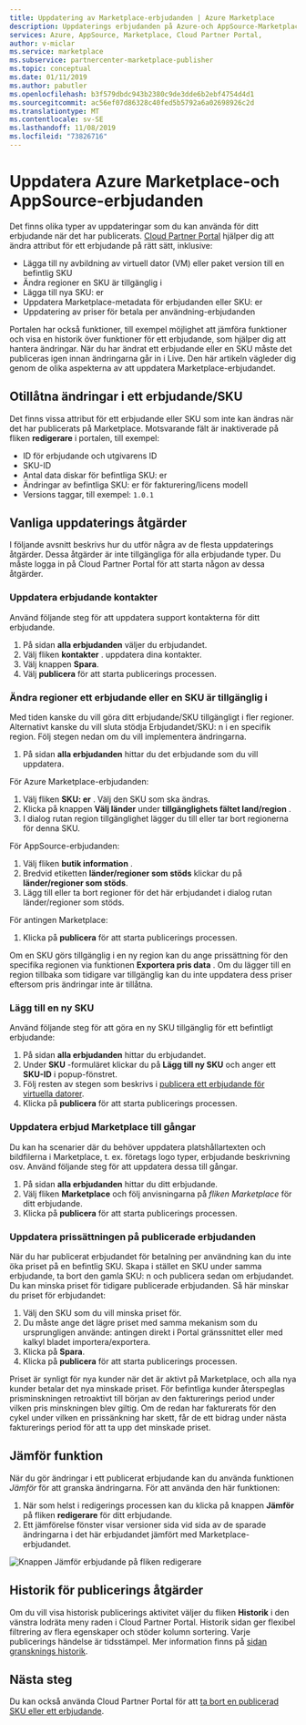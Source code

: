 ```yaml
---
title: Uppdatering av Marketplace-erbjudanden | Azure Marketplace
description: Uppdaterings erbjudanden på Azure-och AppSource-Marketplace med hjälp av Cloud Partner Portal
services: Azure, AppSource, Marketplace, Cloud Partner Portal,
author: v-miclar
ms.service: marketplace
ms.subservice: partnercenter-marketplace-publisher
ms.topic: conceptual
ms.date: 01/11/2019
ms.author: pabutler
ms.openlocfilehash: b3f579dbdc943b2380c9de3dde6b2ebf4754d4d1
ms.sourcegitcommit: ac56ef07d86328c40fed5b5792a6a02698926c2d
ms.translationtype: MT
ms.contentlocale: sv-SE
ms.lasthandoff: 11/08/2019
ms.locfileid: "73826716"
---
```

# <a name="update-azure-marketplace-and-appsource-offers"></a>Uppdatera Azure Marketplace-och AppSource-erbjudanden

Det finns olika typer av uppdateringar som du kan använda för ditt erbjudande när det har publicerats.  [Cloud Partner Portal](https://cloudpartner.azure.com/) hjälper dig att ändra attribut för ett erbjudande på rätt sätt, inklusive:

-  Lägga till ny avbildning av virtuell dator (VM) eller paket version till en befintlig SKU
-  Ändra regioner en SKU är tillgänglig i
-  Lägga till nya SKU: er
-  Uppdatera Marketplace-metadata för erbjudanden eller SKU: er 
-  Uppdatering av priser för betala per användning-erbjudanden

Portalen har också funktioner, till exempel möjlighet att jämföra funktioner och visa en historik över funktioner för ett erbjudande, som hjälper dig att hantera ändringar.  När du har ändrat ett erbjudande eller en SKU måste det publiceras igen innan ändringarna går in i Live.  Den här artikeln vägleder dig genom de olika aspekterna av att uppdatera Marketplace-erbjudandet.

## <a name="unpermitted-changes-to-an-offersku"></a>Otillåtna ändringar i ett erbjudande/SKU

Det finns vissa attribut för ett erbjudande eller SKU som inte kan ändras när det har publicerats på Marketplace.  Motsvarande fält är inaktiverade på fliken **redigerare** i portalen, till exempel:  

- ID för erbjudande och utgivarens ID
- SKU-ID 
- Antal data diskar för befintliga SKU: er
- Ändringar av befintliga SKU: er för fakturering/licens modell
- Versions taggar, till exempel: `1.0.1`


## <a name="common-update-operations"></a>Vanliga uppdaterings åtgärder

I följande avsnitt beskrivs hur du utför några av de flesta uppdaterings åtgärder.  Dessa åtgärder är inte tillgängliga för alla erbjudande typer.  Du måste logga in på Cloud Partner Portal för att starta någon av dessa åtgärder.


### <a name="update-offer-contacts"></a>Uppdatera erbjudande kontakter

Använd följande steg för att uppdatera support kontakterna för ditt erbjudande.
1. På sidan **alla erbjudanden** väljer du erbjudandet.
2. Välj fliken **kontakter** . uppdatera dina kontakter.
3. Välj knappen **Spara**.
4. Välj **publicera** för att starta publicerings processen.


### <a name="change-regions-an-offer-or-sku-is-available-in"></a>Ändra regioner ett erbjudande eller en SKU är tillgänglig i

Med tiden kanske du vill göra ditt erbjudande/SKU tillgängligt i fler regioner.
Alternativt kanske du vill sluta stödja Erbjudandet/SKU: n i en specifik region.
Följ stegen nedan om du vill implementera ändringarna.

1. På sidan **alla erbjudanden** hittar du det erbjudande som du vill uppdatera.

För Azure Marketplace-erbjudanden:

1. Välj fliken **SKU: er** .  Välj den SKU som ska ändras.
1. Klicka på knappen **Välj länder** under **tillgänglighets fältet land/region** .
1. I dialog rutan region tillgänglighet lägger du till eller tar bort regionerna för denna SKU.

För AppSource-erbjudanden:

1. Välj fliken **butik information** .
1. Bredvid etiketten **länder/regioner som stöds** klickar du på **länder/regioner som stöds**. 
1. Lägg till eller ta bort regioner för det här erbjudandet i dialog rutan länder/regioner som stöds.

För antingen Marketplace:

1. Klicka på **publicera** för att starta publicerings processen. 

Om en SKU görs tillgänglig i en ny region kan du ange prissättning för den specifika regionen via funktionen **Exportera pris data** . Om du lägger till en region tillbaka som tidigare var tillgänglig kan du inte uppdatera dess priser eftersom pris ändringar inte är tillåtna.


### <a name="add-a-new-sku"></a>Lägg till en ny SKU 

Använd följande steg för att göra en ny SKU tillgänglig för ett befintligt erbjudande:

1. På sidan **alla erbjudanden** hittar du erbjudandet.
3. Under **SKU** -formuläret klickar du på **Lägg till ny SKU** och anger ett **SKU-ID** i popup-fönstret.
4. Följ resten av stegen som beskrivs i [publicera ett erbjudande för virtuella datorer](../virtual-machine/cpp-publish-offer.md).
5. Klicka på **publicera** för att starta publicerings processen.


### <a name="update-offer-marketplace-assets"></a>Uppdatera erbjud Marketplace till gångar

Du kan ha scenarier där du behöver uppdatera platshållartexten och bildfilerna i Marketplace, t. ex. företags logo typer, erbjudande beskrivning osv. Använd följande steg för att uppdatera dessa till gångar.

1. På sidan **alla erbjudanden** hittar du ditt erbjudande. 
2. Välj fliken **Marketplace** och följ anvisningarna på *fliken Marketplace* för ditt erbjudande.
3. Klicka på **publicera** för att starta publicerings processen.


### <a name="update-pricing-on-published-offers"></a>Uppdatera prissättningen på publicerade erbjudanden

När du har publicerat erbjudandet för betalning per användning kan du inte öka priset på en befintlig SKU.  Skapa i stället en SKU under samma erbjudande, ta bort den gamla SKU: n och publicera sedan om erbjudandet. Du kan minska priset för tidigare publicerade erbjudanden. Så här minskar du priset för erbjudandet:

1. Välj den SKU som du vill minska priset för.
2. Du måste ange det lägre priset med samma mekanism som du ursprungligen använde: antingen direkt i Portal gränssnittet eller med kalkyl bladet importera/exportera.
3. Klicka på **Spara**.
4. Klicka på **publicera** för att starta publicerings processen.

Priset är synligt för nya kunder när det är aktivt på Marketplace, och alla nya kunder betalar det nya minskade priset.  För befintliga kunder återspeglas prisminskningen retroaktivt till början av den fakturerings period under vilken pris minskningen blev giltig.  Om de redan har fakturerats för den cykel under vilken en prissänkning har skett, får de ett bidrag under nästa fakturerings period för att ta upp det minskade priset.


## <a name="compare-feature"></a>Jämför funktion

När du gör ändringar i ett publicerat erbjudande kan du använda funktionen *Jämför* för att granska ändringarna. För att använda den här funktionen:

1. När som helst i redigerings processen kan du klicka på knappen **Jämför** på fliken **redigerare** för ditt erbjudande.
2. Ett jämförelse fönster visar versioner sida vid sida av de sparade ändringarna i det här erbjudandet jämfört med Marketplace-erbjudandet. 

![Knappen Jämför erbjudande på fliken redigerare](./media/offer-compare-button.png)


## <a name="history-of-publishing-actions"></a>Historik för publicerings åtgärder

Om du vill visa historisk publicerings aktivitet väljer du fliken **Historik** i den vänstra lodräta meny raden i Cloud Partner Portal.  Historik sidan ger flexibel filtrering av flera egenskaper och stöder kolumn sortering.  Varje publicerings händelse är tidsstämpel.  Mer information finns på [sidan gransknings historik](../portal-tour/cpp-history-page.md).


## <a name="next-steps"></a>Nästa steg

Du kan också använda Cloud Partner Portal för att [ta bort en publicerad SKU eller ett erbjudande](./cpp-delete-offer.md).
